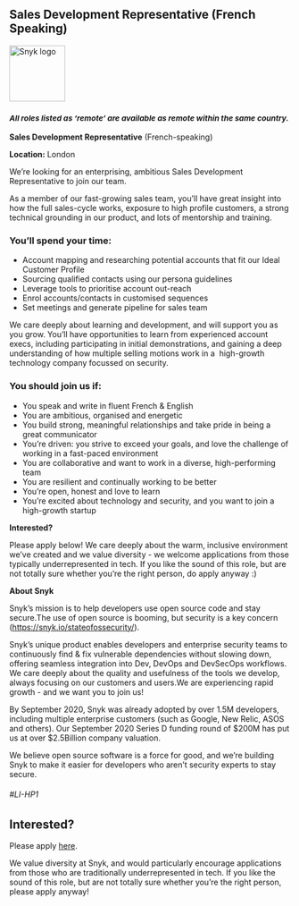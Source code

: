 Sales Development Representative (French Speaking)
---

<img src="https://res.cloudinary.com/snyk/image/upload/v1537345894/press-kit/brand/logo-black.png" width="100" alt="Snyk logo" />

<h3><em><strong><sub>All roles listed as ‘remote’ are available as remote within the same country.</sub></strong></em></h3>
<p><strong>Sales Development Representative</strong><span style="font-weight: 400;"> (French-speaking)&nbsp;</span></p>
<p><strong>Location:</strong><span style="font-weight: 400;"> London&nbsp;</span></p>
<p><span style="font-weight: 400;">We’re looking for an enterprising, ambitious Sales Development Representative to join our team.</span></p>
<p><span style="font-weight: 400;">As a member of our fast-growing sales team, you’ll have great insight into how the full sales-cycle works, exposure to high profile customers, a strong technical grounding in our product, and lots of mentorship and training.</span></p>
<h3><strong>You’ll spend your time:</strong></h3>
<ul>
<li style="font-weight: 400;"><span style="font-weight: 400;">Account mapping and researching potential accounts that fit our Ideal Customer Profile</span></li>
<li style="font-weight: 400;"><span style="font-weight: 400;">Sourcing qualified contacts using our persona guidelines</span></li>
<li style="font-weight: 400;"><span style="font-weight: 400;">Leverage tools to prioritise account out-reach</span></li>
<li style="font-weight: 400;"><span style="font-weight: 400;">Enrol accounts/contacts in customised sequences</span></li>
<li style="font-weight: 400;"><span style="font-weight: 400;">Set meetings and generate pipeline for sales team&nbsp;</span></li>
</ul>
<p><span style="font-weight: 400;">We care deeply about learning and development, and will support you as you grow. You’ll have opportunities to learn from experienced account execs, including participating in initial demonstrations, and gaining a deep understanding of how multiple selling motions work in a&nbsp; high-growth technology company focussed on security.</span></p>
<h3><strong>You should join us if:</strong></h3>
<ul>
<li style="font-weight: 400;"><span style="font-weight: 400;">You speak and write in fluent French &amp; English</span></li>
<li style="font-weight: 400;"><span style="font-weight: 400;">You are ambitious, organised and energetic</span></li>
<li style="font-weight: 400;"><span style="font-weight: 400;">You build strong, meaningful relationships and take pride in being a great communicator</span></li>
<li style="font-weight: 400;"><span style="font-weight: 400;">You’re driven: you strive to exceed your goals, and love the challenge of working in a fast-paced environment</span></li>
<li style="font-weight: 400;"><span style="font-weight: 400;">You are collaborative and want to work in a diverse, high-performing team</span></li>
<li style="font-weight: 400;"><span style="font-weight: 400;">You are resilient and continually working to be better</span></li>
<li style="font-weight: 400;"><span style="font-weight: 400;">You’re open, honest and love to learn</span></li>
<li style="font-weight: 400;"><span style="font-weight: 400;">You’re excited about technology and security, and you want to join a high-growth startup</span></li>
</ul>
<p><strong>Interested?</strong></p>
<p><span style="font-weight: 400;">Please apply below! We care deeply about the warm, inclusive environment we’ve created and we value diversity - we welcome applications from those typically underrepresented in tech. If you like the sound of this role, but are not totally sure whether you’re the right person, do apply anyway :)</span></p>
<p><strong>About Snyk</strong></p>
<p>Snyk’s mission is to help developers use open source code and stay secure.The use of open source is booming, but security is a key concern (<a class="c-link" href="https://snyk.io/stateofossecurity/" target="_blank" data-stringify-link="https://snyk.io/stateofossecurity/" data-sk="tooltip_parent">https://snyk.io/stateofossecurity/</a>).</p>
<p>Snyk’s unique product enables developers and enterprise security teams to continuously find &amp; fix vulnerable dependencies without slowing down, offering seamless integration into Dev, DevOps and DevSecOps workflows. We care deeply about the quality and usefulness of the tools we develop, always focusing on our customers and users.We are experiencing rapid growth - and we want you to join us!</p>
<p>By September 2020, Snyk was already adopted by over 1.5M developers, including multiple enterprise customers (such as Google, New Relic, ASOS and others). Our September 2020 Series D funding round of $200M has put us at over $2.5Billion company valuation.</p>
<p>We believe open source software is a force for good, and we’re building Snyk to make it easier for developers who aren’t security experts to stay secure.</p>
<h6>#LI-HP1&nbsp;</h6>

Interested?
---

Please apply [here](https://boards.greenhouse.io/snyk/jobs/4978882002#app).

We value diversity at Snyk, and would particularly encourage applications from those who are traditionally underrepresented in tech.
If you like the sound of this role, but are not totally sure whether you’re the right person, please apply anyway!
